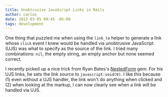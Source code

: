 ```yaml
---
title: Unobtrusive JavaScript Links in Rails
author: carlos
date: 2012-03-05 09:45 -05:00
tags: development
---
```


One thing that puzzled me when using the `link_to` helper to generate a link whose `click` event I knew would be handled via unobtrusive JavaScript (UJS) was what to specify as the source of the link. I tried many combinations: `nil`, the empty string, an empty anchor but none seemed correct.

I recently picked up a nice trick from Ryan Bates's [NestedForm](https://github.com/ryanb/nested_form) gem. For his UJS links, he sets the link source to `javascript:void(0)`. I like this because (1) even without a UJS handler, the link won't do anything when clicked and (2) when looking at the markup, I can now clearly see when a link will be handled via UJS.
